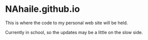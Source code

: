 # NAhaile.github.io

This is where the code to my personal web site will be held.


Currently in school, so the updates may be a little on the slow side.
